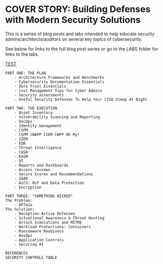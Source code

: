 
# COVER STORY: Building Defenses with Modern Security Solutions

This is a series of blog posts and labs intended to help educate security admins/architects/auditors on several key topics of cybersecurity.

See below for links to the full blog post series or go to the LABS folder for links to the labs.

[TEST](https://github.com/bobsyourmom/zpminternational/blob/main/POSTS/testpost.md)

```
PART ONE: THE PLAN
	- Architecture Frameworks and Benchmarks
	- Cybersecurity Documentation Essentials
	- Zero Trust Essentials
	- Cost Management Tips for Cyber Admins
	- Security assessments
	- Useful Security Defenses To Help Your CISO Sleep At Night

PART TWO: THE EXECUTION
	- Asset Inventory
	- Vulnerability Scanning and Reporting
	- SecOps
	- Identity management
	- CSPM
	- CSPM CNAPP CIEM CWPP Oh My!
	- SIEM
	- EDR
	- Threat Intelligence
	- CASB
	- EASM
	- OT
	- Reports and Dashboards
	- Access reviews
	- Secure Scores and Recommendations
	- SOAR
	- AiCS: DLP and Data Protection
	- Encryption

PART THREE: "SOMETHING WICKED"
The Problem:
	- APT42a
The Solution:
	- Deception-Active Defenses
	- Situational Awareness & Threat Hunting
	- Attack Simulations and MITRE
	- Workload Protections: Containers
	- Ransomware Readiness
	- DevOps
	- Application Controls
	- Securing AI

REFERENCES
SECURITY CONTROLS TABLE
```
